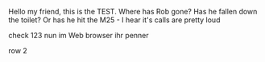 Hello my friend, this is the TEST.
Where has Rob gone? Has he fallen down the toilet?
Or has he hit the M25 - I hear it's calls are pretty loud


check 123
nun im Web browser ihr penner

row 2
